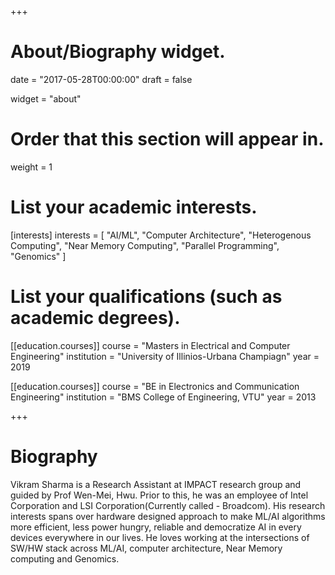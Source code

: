 +++
# About/Biography widget.

date = "2017-05-28T00:00:00"
draft = false

widget = "about"

# Order that this section will appear in.
weight = 1

# List your academic interests.
[interests]
  interests = [
    "AI/ML",
    "Computer Architecture",
    "Heterogenous Computing",
    "Near Memory Computing",
    "Parallel Programming",
    "Genomics"
  ]

# List your qualifications (such as academic degrees).
[[education.courses]]
  course = "Masters in Electrical and Computer Engineering"
  institution = "University of Illinios-Urbana Champiagn"
  year = 2019

[[education.courses]]
  course = "BE in Electronics and Communication Engineering"
  institution = "BMS College of Engineering, VTU"
  year = 2013


+++

# Biography

Vikram Sharma is a Research Assistant at IMPACT research group and guided by Prof Wen-Mei, Hwu. Prior to this, he was an employee of Intel Corporation and LSI Corporation(Currently called - Broadcom). His research interests spans over hardware designed approach to make ML/AI algorithms more efficient, less power hungry, reliable and democratize AI in every devices everywhere in our lives. He loves working at the intersections of SW/HW stack across ML/AI, computer architecture, Near Memory computing and Genomics.
